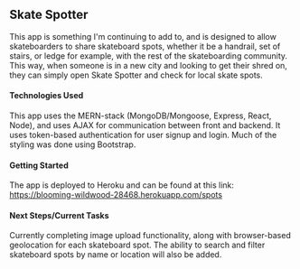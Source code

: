 ## Skate Spotter

This app is something I'm continuing to add to, and is designed to allow skateboarders to share skateboard spots, whether it be a handrail, set of stairs, or ledge for example, with the rest of the skateboarding community. This way, when someone is in a new city and looking to get their shred on, they can simply open Skate Spotter and check for local skate spots.


#### Technologies Used

This app uses the MERN-stack (MongoDB/Mongoose, Express, React, Node), and uses AJAX for communication between front and backend. It uses token-based authentication for user signup and login. Much of the styling was done using Bootstrap.


#### Getting Started

The app is deployed to Heroku and can be found at this link: https://blooming-wildwood-28468.herokuapp.com/spots


#### Next Steps/Current Tasks

Currently completing image upload functionality, along with browser-based geolocation for each skateboard spot. The ability to search and filter skateboard spots by name or location will also be added.





